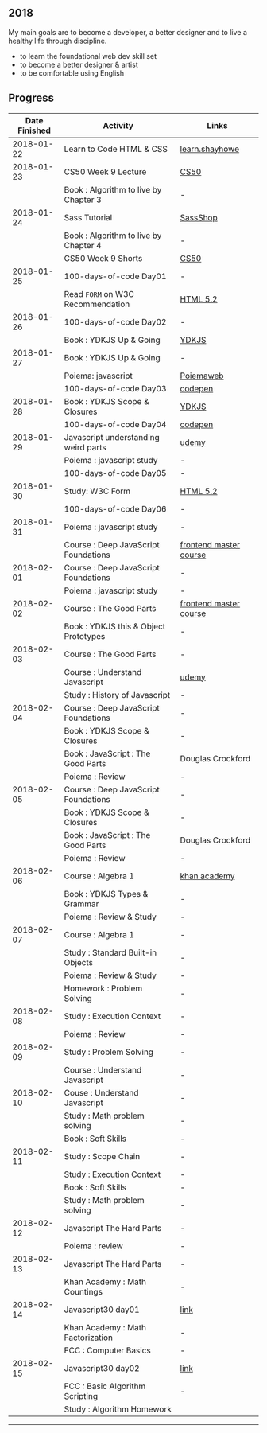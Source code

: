 ## 2018

My main goals are to become a developer, a better designer and to live a healthy life through discipline.

- to learn the foundational web dev skill set
- to become a better designer & artist
- to be comfortable using English


## Progress

| Date Finished | Activity                  | Links  |           
| ------------- | ------------------------- | ------ | 
| 2018-01-22 | Learn to Code HTML & CSS | [learn.shayhowe](http://learn.shayhowe.com/html-css/) |
| 2018-01-23 | CS50 Week 9 Lecture | [CS50](https://www.edx.org/course/introduction-computer-science-harvardx-cs50x) |
|            | Book : Algorithm to live by  Chapter 3 | - |
| 2018-01-24 | Sass Tutorial | [SassShop](http://www.sassshop.com/) |
|            | Book : Algorithm to live by  Chapter 4  | - |
|            | CS50 Week 9 Shorts | [CS50](https://www.edx.org/course/introduction-computer-science-harvardx-cs50x)  |
| 2018-01-25 | 100-days-of-code Day01| - |
|            |  Read `FORM` on W3C Recommendation |[HTML 5.2](https://www.w3.org/TR/html/) |
| 2018-01-26 |  100-days-of-code Day02| - |
|            |  Book : YDKJS Up & Going | [YDKJS](https://github.com/getify/You-Dont-Know-JS/) |
| 2018-01-27 |  Book : YDKJS Up & Going | - |
|            |  Poiema: javascript | [Poiemaweb](http://poiemaweb.com/)|
|            |  100-days-of-code Day03| [codepen](https://codepen.io/yogicat/full/oEvgaR)|
| 2018-01-28 |  Book : YDKJS Scope & Closures | [YDKJS](https://github.com/getify/You-Dont-Know-JS/) |
|            |  100-days-of-code Day04| [codepen](https://codepen.io/yogicat/full/yvBwvL/)|
| 2018-01-29 |  Javascript understanding weird parts | [udemy](https://www.udemy.com/understand-javascript/learn/v4/overview)|
|            |  Poiema : javascript study | - |
|            |  100-days-of-code Day05 | - |
| 2018-01-30 |  Study: W3C Form | [HTML 5.2](https://www.w3.org/TR/html/) |
|            |  100-days-of-code Day06 | - |
| 2018-01-31 |  Poiema : javascript study | - |
|            |  Course : Deep JavaScript Foundations | [frontend master course](https://frontendmasters.com/courses/javascript-foundations/) |
| 2018-02-01 |  Course : Deep JavaScript Foundations | - |
|            |  Poiema : javascript study | - |
| 2018-02-02 |  Course : The Good Parts  | [frontend master course](https://frontendmasters.com/)  |
|            |  Book : YDKJS this & Object Prototypes   | - |
| 2018-02-03 |  Course : The Good Parts | - |
|            |  Course : Understand Javascript | [udemy](https://www.udemy.com/understand-javascript)|
|            |  Study : History of Javascript | - |
| 2018-02-04 |  Course : Deep JavaScript Foundations | - |
|            |  Book : YDKJS Scope & Closures  | - |
|            |  Book : JavaScript : The Good Parts | Douglas Crockford |
|            |  Poiema : Review | - |
| 2018-02-05 |  Course : Deep JavaScript Foundations | - |
|            |  Book : YDKJS Scope & Closures  | - |
|            |  Book : JavaScript : The Good Parts | Douglas Crockford |
|            |  Poiema : Review | - |
| 2018-02-06 |  Course : Algebra 1 | [khan academy](https://www.khanacademy.org/math/algebra) |
|            |  Book : YDKJS Types & Grammar | - |
|            |  Poiema : Review & Study | - |
| 2018-02-07 |  Course : Algebra 1 | - |
|            |  Study : Standard Built-in Objects | - |
|            |  Poiema : Review & Study | - |
|            |  Homework : Problem Solving | - |
| 2018-02-08 |  Study : Execution Context | - |
|            |  Poiema : Review | - |
| 2018-02-09 |  Study : Problem Solving | - |
|            |  Course : Understand Javascript | - |
| 2018-02-10 |  Couse : Understand Javascript  | - |
|            |  Study : Math problem solving | - |
|            |  Book : Soft Skills | - |
| 2018-02-11 | Study : Scope Chain | - |
|            | Study : Execution Context | - |
|            | Book : Soft Skills | - |
|            | Study : Math problem solving | - |
| 2018-02-12 | Javascript The Hard Parts | - |
|            | Poiema : review | - |
| 2018-02-13 | Javascript The Hard Parts | - |
|            | Khan Academy : Math Countings | - |
| 2018-02-14 | Javascript30 day01 | [link](https://yogicat.io/javascript30/01-drumkit) |
|            | Khan Academy : Math Factorization | - |
|            | FCC : Computer Basics | - |
| 2018-02-15 | Javascript30 day02 | [link](https://yogicat.io/javascript30/02-clock) |
|            | FCC : Basic Algorithm Scripting | - |
|            | Study : Algorithm Homework |
---




